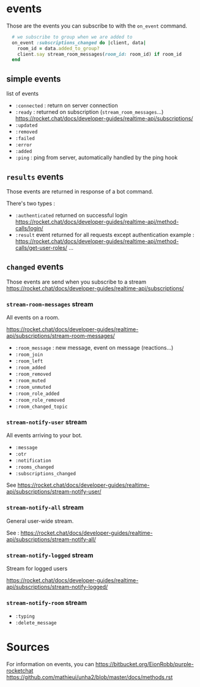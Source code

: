 # events

Those are the events you can subscribe to with the `on_event` command.

```ruby
  # we subscribe to group when we are added to
  on_event :subscriptions_changed do |client, data|
    room_id = data.added_to_group?
    client.say stream_room_messages(room_id: room_id) if room_id
  end
```

## simple events
list of events
* `:connected` : return on server connection
* `:ready` : returned on subscription (`stream_room_messages`...)
  https://rocket.chat/docs/developer-guides/realtime-api/subscriptions/
* `:updated`
* `:removed`
* `:failed`
* `:error`
* `:added`
* `:ping` : ping from server, automatically handled by the ping hook


## `results` events

Those events are returned in response of a bot command.

There's two types :

* `:authenticated`
  returned on successful login
  https://rocket.chat/docs/developer-guides/realtime-api/method-calls/login/
* `:result`
  event returned for all requests except authentication
  example : https://rocket.chat/docs/developer-guides/realtime-api/method-calls/get-user-roles/
  ...


## `changed` events

Those events are send when you subscribe to a stream
https://rocket.chat/docs/developer-guides/realtime-api/subscriptions/

### `stream-room-messages` stream

All events on a room.

https://rocket.chat/docs/developer-guides/realtime-api/subscriptions/stream-room-messages/
* `:room_message` : new message, event on message (reactions...)
* `:room_join`
* `:room_left`
* `:room_added`
* `:room_removed`
* `:room_muted`
* `:room_unmuted`
* `:room_role_added`
* `:room_role_removed`
* `:room_changed_topic`

### `stream-notify-user` stream

All events arriving to your bot.

* `:message`
* `:otr`
* `:notification`
* `:rooms_changed`
* `:subscriptions_changed`

See https://rocket.chat/docs/developer-guides/realtime-api/subscriptions/stream-notify-user/

### `stream-notify-all` stream

General user-wide stream.

See : https://rocket.chat/docs/developer-guides/realtime-api/subscriptions/stream-notify-all/

### `stream-notify-logged` stream

Stream for logged users

https://rocket.chat/docs/developer-guides/realtime-api/subscriptions/stream-notify-logged/

### `stream-notify-room` stream
* `:typing`
* `:delete_message`



# Sources

For information on events, you can
https://bitbucket.org/EionRobb/purple-rocketchat
https://github.com/mathieui/unha2/blob/master/docs/methods.rst
